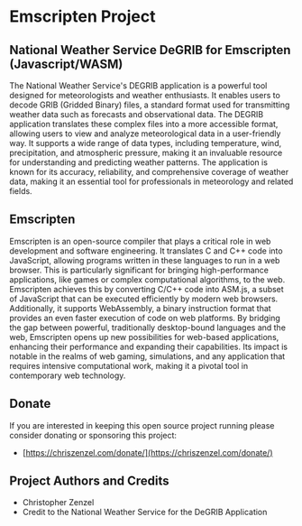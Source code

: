 # Emscripten Project

## National Weather Service DeGRIB for Emscripten (Javascript/WASM)

The National Weather Service's DEGRIB application is a powerful tool designed for meteorologists and weather enthusiasts. It enables users to decode GRIB (Gridded Binary) files, a standard format used for transmitting weather data such as forecasts and observational data. The DEGRIB application translates these complex files into a more accessible format, allowing users to view and analyze meteorological data in a user-friendly way. It supports a wide range of data types, including temperature, wind, precipitation, and atmospheric pressure, making it an invaluable resource for understanding and predicting weather patterns. The application is known for its accuracy, reliability, and comprehensive coverage of weather data, making it an essential tool for professionals in meteorology and related fields.

## Emscripten

Emscripten is an open-source compiler that plays a critical role in web development and software engineering. It translates C and C++ code into JavaScript, allowing programs written in these languages to run in a web browser. This is particularly significant for bringing high-performance applications, like games or complex computational algorithms, to the web. Emscripten achieves this by converting C/C++ code into ASM.js, a subset of JavaScript that can be executed efficiently by modern web browsers. Additionally, it supports WebAssembly, a binary instruction format that provides an even faster execution of code on web platforms. By bridging the gap between powerful, traditionally desktop-bound languages and the web, Emscripten opens up new possibilities for web-based applications, enhancing their performance and expanding their capabilities. Its impact is notable in the realms of web gaming, simulations, and any application that requires intensive computational work, making it a pivotal tool in contemporary web technology.

## Donate

If you are interested in keeping this open source project running please consider donating or sponsoring this project:

* [https://chriszenzel.com/donate/](https://chriszenzel.com/donate/)

## Project Authors and Credits

* Christopher Zenzel
* Credit to the National Weather Service for the DeGRIB Application